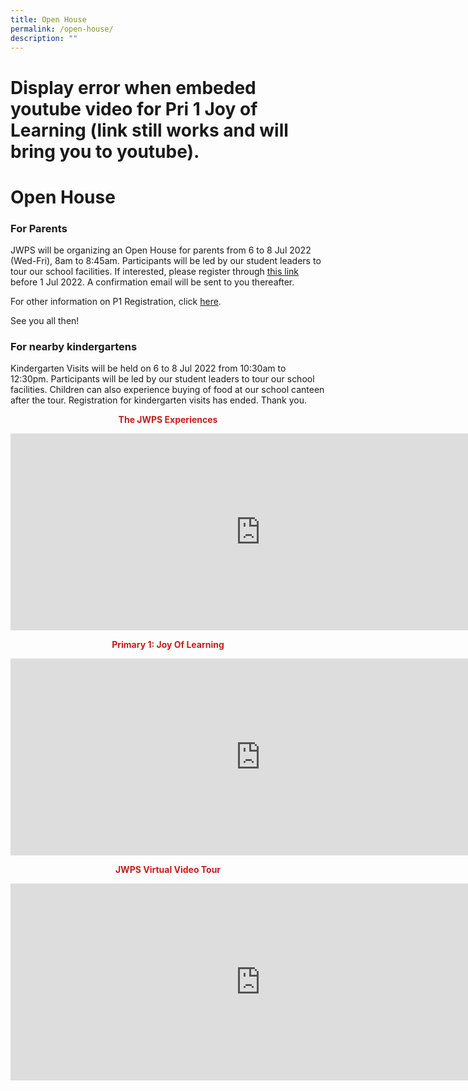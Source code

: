 ```yaml
---
title: Open House
permalink: /open-house/
description: ""
---
```



# Display error when embeded youtube video for Pri 1 Joy of Learning (link still works and will bring you to youtube).
# Open House

### **For Parents**

JWPS will be organizing an Open House for parents from 6 to 8 Jul 2022 (Wed-Fri), 8am to 8:45am. Participants will be led by our student leaders to tour our school facilities. If interested, please register through <a href="https://go.gov.sg/jwpsoh2022" target = "_blank">this link</a> before 1 Jul 2022. A confirmation email will be sent to you thereafter.

For other information on P1 Registration, click [here](/admission-and-forms/primary-1-registration).  

See you all then!

### **For nearby kindergartens**  
  
Kindergarten Visits will be held on 6 to 8 Jul 2022 from 10:30am to 12:30pm. Participants will be led by our student leaders to tour our school facilities. Children can also experience buying of food at our school canteen after the tour. Registration for kindergarten visits has ended. Thank you.

<p style = "text-align: center"> <span style = "color: #c81b1b"> <b>The JWPS Experiences</b> </span></p>

<iframe width="800" height="315" src="https://www.youtube.com/embed/A2XGJEKeQ4g" title="YouTube video player" frameborder="0" allow="accelerometer; autoplay; clipboard-write; encrypted-media; gyroscope; picture-in-picture" allowfullscreen></iframe>

<p style = "text-align: center"> <span style = "color: #c81b1b"> <b>Primary 1: Joy Of Learning</b> </span></p>

<iframe width="800" height="315" src="https://www.youtube.com/embed/rx39dVngVOM" title="YouTube video player" frameborder="0" allow="accelerometer; autoplay; clipboard-write; encrypted-media; gyroscope; picture-in-picture" allowfullscreen></iframe>

<p style = "text-align: center"> <span style = "color: #c81b1b"> <b>JWPS Virtual Video Tour</b> </span></p>

<iframe width="800" height="315" src="https://www.youtube.com/embed/VOuRte8KmtY" title="YouTube video player" frameborder="0" allow="accelerometer; autoplay; clipboard-write; encrypted-media; gyroscope; picture-in-picture" allowfullscreen></iframe>